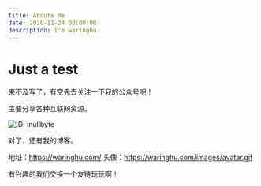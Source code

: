 ```yaml
---
title: Aboute Me
date: 2020-11-24 00:00:00
description: I'm waringhu
---
```


# Just a test

来不及写了，有空先去关注一下我的公众号吧！

主要分享各种互联网资源。

![ID: inullbyte](https://gitee.com/waringhu/assets/raw/master/img/%E5%85%AC%E4%BC%97%E5%8F%B7%E4%BA%8C%E7%BB%B4%E7%A0%81.jpg)

对了，还有我的博客。

地址：https://waringhu.com/
头像：https://waringhu.com/images/avatar.gif

有兴趣的我们交换一个友链玩玩啊！